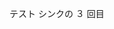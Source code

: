 <!--
title:   Qiita syncの記事作成３回目
tags:    ChatGPT,VSCode,setting.json,拡張機能
private: false
-->

テスト シンクの ３ 回目
